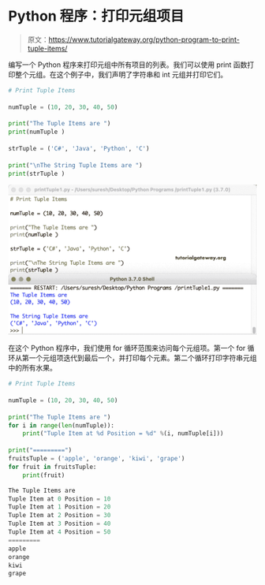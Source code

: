 # Python 程序：打印元组项目

> 原文：<https://www.tutorialgateway.org/python-program-to-print-tuple-items/>

编写一个 Python 程序来打印元组中所有项目的列表。我们可以使用 print 函数打印整个元组。在这个例子中，我们声明了字符串和 int 元组并打印它们。

```py
# Print Tuple Items

numTuple = (10, 20, 30, 40, 50)

print("The Tuple Items are ")
print(numTuple )

strTuple = ('C#', 'Java', 'Python', 'C')

print("\nThe String Tuple Items are ")
print(strTuple ) 
```

![Python Program to Print Tuple Items 1](img/1ee151fcecdd6e5f8330af1388c8dbae.png)

在这个 Python 程序中，我们使用 for 循环范围来访问每个元组项。第一个 for 循环从第一个元组项迭代到最后一个，并打印每个元素。第二个循环打印字符串元组中的所有水果。

```py
# Print Tuple Items

numTuple = (10, 20, 30, 40, 50)

print("The Tuple Items are ")
for i in range(len(numTuple)):
    print("Tuple Item at %d Position = %d" %(i, numTuple[i]))           

print("=========")
fruitsTuple = ('apple', 'orange', 'kiwi', 'grape')
for fruit in fruitsTuple:
    print(fruit)
```

```py
The Tuple Items are 
Tuple Item at 0 Position = 10
Tuple Item at 1 Position = 20
Tuple Item at 2 Position = 30
Tuple Item at 3 Position = 40
Tuple Item at 4 Position = 50
=========
apple
orange
kiwi
grape
```